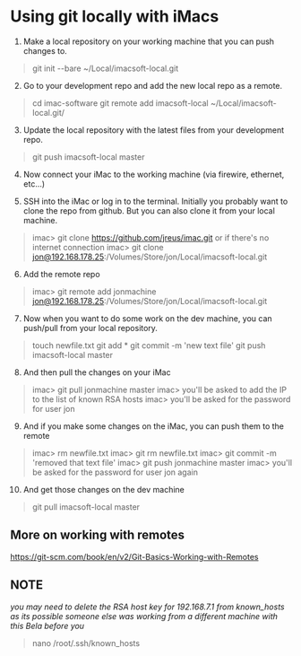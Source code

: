 # Using git locally with iMacs

1. Make a local repository on your working machine that you can push changes to.
> git init --bare ~/Local/imacsoft-local.git

2. Go to your development repo and add the new local repo as a remote.
> cd imac-software
> git remote add imacsoft-local ~/Local/imacsoft-local.git/

3. Update the local repository with the latest files from your development repo.
> git push imacsoft-local master

4. Now connect your iMac to the working machine (via firewire, ethernet, etc...)

5. SSH into the iMac or log in to the terminal. Initially you probably want to clone the repo from github. But you can also clone it from your local machine.
>imac> git clone https://github.com/jreus/imac.git
or if there's no internet connection
>imac> git clone jon@192.168.178.25:/Volumes/Store/jon/Local/imacsoft-local.git

6. Add the remote repo
>imac> git remote add jonmachine jon@192.168.178.25:/Volumes/Store/jon/Local/imacsoft-local.git

7. Now when you want to do some work on the dev machine, you can push/pull from your local repository.
> touch newfile.txt
> git add *
> git commit -m 'new text file'
> git push imacsoft-local master

8. And then pull the changes on your iMac
>imac> git pull jonmachine master
>imac> you'll be asked to add the IP to the list of known RSA hosts
>imac> you'll be asked for the password for user jon
<!--  -->
9. And if you make some changes on the iMac, you can push them to the remote
>imac> rm newfile.txt
>imac> git rm newfile.txt
>imac> git commit -m 'removed that text file'
>imac> git push jonmachine master
>imac> you'll be asked for the password for user jon again

10. And get those changes on the dev machine
> git pull imacsoft-local master

## More on working with remotes
https://git-scm.com/book/en/v2/Git-Basics-Working-with-Remotes

## NOTE
*you may need to delete the RSA host key for 192.168.7.1 from known_hosts as its*
*possible someone else was working from a different machine with this Bela before you*
> nano /root/.ssh/known_hosts
